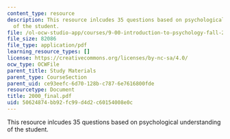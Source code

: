 ```yaml
---
content_type: resource
description: This resource inlcudes 35 questions based on psychological understanding
  of the student.
file: /ol-ocw-studio-app/courses/9-00-introduction-to-psychology-fall-2004/50624874bb92fc99d4d2c60154008e0c_2000_final.pdf
file_size: 82086
file_type: application/pdf
learning_resource_types: []
license: https://creativecommons.org/licenses/by-nc-sa/4.0/
ocw_type: OCWFile
parent_title: Study Materials
parent_type: CourseSection
parent_uid: ce93eefc-6d70-128b-c787-6e7616800fde
resourcetype: Document
title: 2000_final.pdf
uid: 50624874-bb92-fc99-d4d2-c60154008e0c
---
```

This resource inlcudes 35 questions based on psychological understanding of the student.